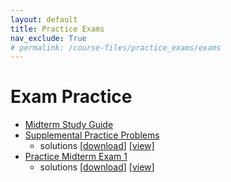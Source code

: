 ```yaml
---
layout: default
title: Practice Exams
nav_exclude: True
# permalink: /course-files/practice_exams/exams
---
```


# Exam Practice
* <a href="https://docs.google.com/document/d/1l0BsUZtjXoO4p-xJGaBdWpxT-IPFxF27_Ilypuwh-tg/edit?usp=sharing" target="_blank">Midterm Study Guide <i class="fas fa-external-link-alt"></i></a>
* <a href="https://docs.google.com/presentation/d/1a7KF4CJbuKVzaM5aEOCeDklhvMDBKOXet3a4RdOrexE/edit?usp=sharing" target="_blank">Supplemental Practice Problems <i class="fas fa-external-link-alt"></i></a>
  * solutions [[download](../midterm.zip)] [[view]](https://github.com/eecs110/winter2019/blob/master/course-files/practice_exams/midterm/)
* <a href="https://docs.google.com/document/d/18cdPn7zgLfXfSvB39l7q3qDDjxpcO1ummxiwB-0Rszo/edit?usp=sharing" target="_blank">Practice Midterm Exam 1 <i class="fas fa-external-link-alt"></i></a>
  * solutions [[download](exam1_answers.py)] [[view](https://github.com/eecs110/winter2019/blob/master/course-files/practice_exams/midterm/exam1_answers.py)]